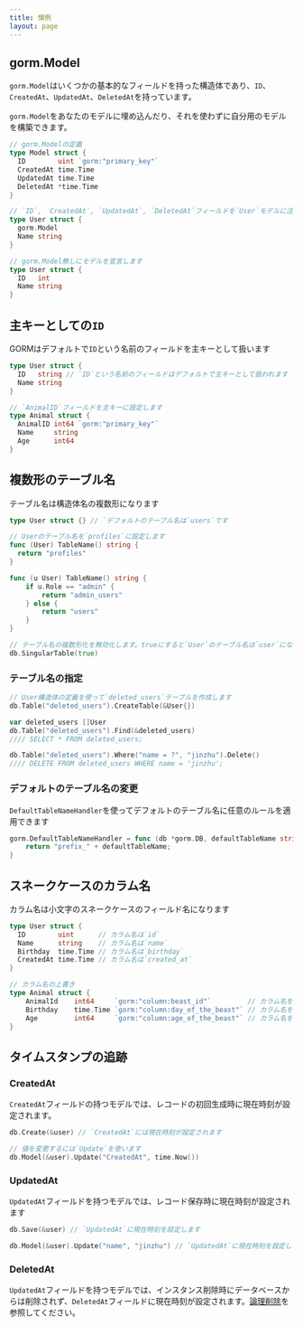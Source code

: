 ```yaml
---
title: 慣例
layout: page
---
```

## gorm.Model

`gorm.Model`はいくつかの基本的なフィールドを持った構造体であり、`ID`、`CreatedAt`、`UpdatedAt`、`DeletedAt`を持っています。

`gorm.Model`をあなたのモデルに埋め込んだり、それを使わずに自分用のモデルを構築できます。

```go
// gorm.Modelの定義
type Model struct {
  ID        uint `gorm:"primary_key"`
  CreatedAt time.Time
  UpdatedAt time.Time
  DeletedAt *time.Time
}

// `ID`, `CreatedAt`, `UpdatedAt`, `DeletedAt`フィールドを`User`モデルに注入します
type User struct {
  gorm.Model
  Name string
}

// gorm.Model無しにモデルを宣言します
type User struct {
  ID   int
  Name string
}
```

## 主キーとしての`ID`

GORMはデフォルトで`ID`という名前のフィールドを主キーとして扱います

```go
type User struct {
  ID   string // `ID`という名前のフィールドはデフォルトで主キーとして扱われます
  Name string
}

// `AnimalID`フィールドを主キーに設定します
type Animal struct {
  AnimalID int64 `gorm:"primary_key"`
  Name     string
  Age      int64
}
```

## 複数形のテーブル名

テーブル名は構造体名の複数形になります

```go
type User struct {} // `デフォルトのテーブル名は`users`です

// Userのテーブル名を`profiles`に設定します
func (User) TableName() string {
  return "profiles"
}

func (u User) TableName() string {
    if u.Role == "admin" {
        return "admin_users"
    } else {
        return "users"
    }
}

// テーブル名の複数形化を無効化します。trueにすると`User`のテーブル名は`user`になります
db.SingularTable(true)
```

### テーブル名の指定

```go
// User構造体の定義を使って`deleted_users`テーブルを作成します
db.Table("deleted_users").CreateTable(&User{})

var deleted_users []User
db.Table("deleted_users").Find(&deleted_users)
//// SELECT * FROM deleted_users;

db.Table("deleted_users").Where("name = ?", "jinzhu").Delete()
//// DELETE FROM deleted_users WHERE name = 'jinzhu';
```

### デフォルトのテーブル名の変更

`DefaultTableNameHandler`を使ってデフォルトのテーブル名に任意のルールを適用できます

```go
gorm.DefaultTableNameHandler = func (db *gorm.DB, defaultTableName string) string  {
    return "prefix_" + defaultTableName;
}
```

## スネークケースのカラム名

カラム名は小文字のスネークケースのフィールド名になります

```go
type User struct {
  ID        uint      // カラム名は`id`
  Name      string    // カラム名は`name`
  Birthday  time.Time // カラム名は`birthday`
  CreatedAt time.Time // カラム名は`created_at`
}

// カラム名の上書き
type Animal struct {
    AnimalId    int64     `gorm:"column:beast_id"`         // カラム名を`beast_id`に設定します
    Birthday    time.Time `gorm:"column:day_of_the_beast"` // カラム名を`day_of_the_beast`に設定します
    Age         int64     `gorm:"column:age_of_the_beast"` // カラム名を`age_of_the_beast`に設定します
}
```

## タイムスタンプの追跡

### CreatedAt

`CreatedAt`フィールドの持つモデルでは、レコードの初回生成時に現在時刻が設定されます。

```go
db.Create(&user) // `CreatedAt`には現在時刻が設定されます

// 値を変更するには`Update`を使います
db.Model(&user).Update("CreatedAt", time.Now())
```

### UpdatedAt

`UpdatedAt`フィールドを持つモデルでは、レコード保存時に現在時刻が設定されます

```go
db.Save(&user) // `UpdatedAt`に現在時刻を設定します

db.Model(&user).Update("name", "jinzhu") // `UpdatedAt`に現在時刻を設定します
```

### DeletedAt

`UpdatedAt`フィールドを持つモデルでは、インスタンス削除時にデータベースからは削除されず、`DeletedAt`フィールドに現在時刻が設定されます。[論理削除](/docs/delete.html#Soft-Delete)を参照してください。